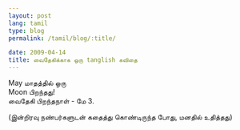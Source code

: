```yaml
---
layout: post
lang: tamil
type: blog
permalink: /tamil/blog/:title/

date: 2009-04-14
title: வைதேகிக்காக ஒரு tanglish கவிதை
---
```


May மாதத்தில் ஒரு <br/>
Moon பிறந்தது! <br/>
வைதேகி பிறந்தநாள் - மே 3.

(இன்றிரவு நண்பர்களுடன் கதைத்து கொண்டிருந்த போது, மனதில் உதித்தது)
